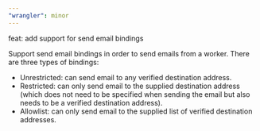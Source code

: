 ```yaml
---
"wrangler": minor
---
```


feat: add support for send email bindings

Support send email bindings in order to send emails from a worker. There
are three types of bindings:

- Unrestricted: can send email to any verified destination address.
- Restricted: can only send email to the supplied destination address (which
  does not need to be specified when sending the email but also needs to be a
  verified destination address).
- Allowlist: can only send email to the supplied list of verified destination
  addresses.
